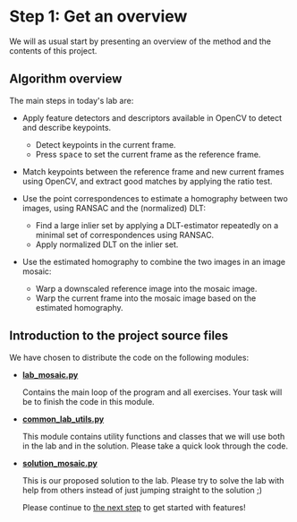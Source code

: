 # Step 1: Get an overview
We will as usual start by presenting an overview of the method and the contents of this project.

## Algorithm overview
The main steps in today's lab are:
- Apply feature detectors and descriptors available in OpenCV to detect and describe keypoints.
  - Detect keypoints in the current frame.
  - Press <kbd>space</kbd> to set the current frame as the reference frame.

- Match keypoints between the reference frame and new current frames using OpenCV, and extract good matches by applying the ratio test.

- Use the point correspondences to estimate a homography between two images, using RANSAC and the (normalized) DLT:
  - Find a large inlier set by applying a DLT-estimator repeatedly on a minimal set of correspondences using RANSAC.
  - Apply normalized DLT on the inlier set.
  
- Use the estimated homography to combine the two images in an image mosaic:
  - Warp a downscaled reference image into the mosaic image.
  - Warp the current frame into the mosaic image based on the estimated homography.

## Introduction to the project source files
We have chosen to distribute the code on the following modules:
- [**lab_mosaic.py**](../lab_mosaic.py)
  
  Contains the main loop of the program and all exercises. 
  Your task will be to finish the code in this module. 
  
- [**common_lab_utils.py**](../common_lab_utils.py)

  This module contains utility functions and classes that we will use both in the lab and in the solution.
  Please take a quick look through the code.
 
- [**solution_mosaic.py**](../solution_mosaic.py)

  This is our proposed solution to the lab.
  Please try to solve the lab with help from others instead of just jumping straight to the solution ;)
 
  
  Please continue to [the next step](2-features-in-opencv.md) to get started with features!